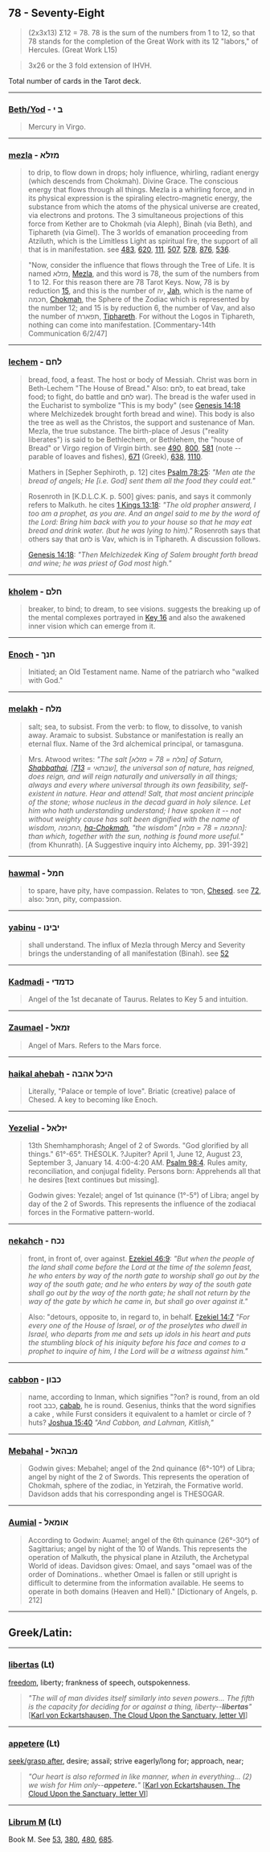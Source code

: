 ## 78 - Seventy-Eight
> (2x3x13) Σ12 = 78. 78 is the sum of the numbers from 1 to 12, so that 78 stands for the completion of the Great Work with its 12 "labors," of Hercules. (Great Work L15)

> 3x26 or the 3 fold extension of IHVH.

Total number of cards in the Tarot deck.

---

### [Beth/Yod](/keys/B.I) - ב י
> Mercury in Virgo.

---

### [mezla](/keys/MZLA) - מזלא
> to drip, to flow down in drops; holy influence, whirling, radiant energy (which descends from Chokmah). Divine Grace. The conscious energy that flows through all things. Mezla is a whirling force, and in its physical expression is the spiraling electro-magnetic energy, the substance from which the atoms of the physical universe are created, via electrons and protons. The 3 simultaneous projections of this force from Kether are to Chokmah (via Aleph), Binah (via Beth), and Tiphareth (via Gimel). The 3 worlds of emanation proceeding from Atziluth, which is the Limitless Light as spiritual fire, the support of all that is in manifestation. see [483](483), [620](620), [111](111), [507](507), [578](578), [876](876), [536](536).

> "Now, consider the influence that flows through the Tree of Life. It is named מזלא, [Mezla](/keys/MZLA), and this word is 78, the sum of the numbers from 1 to 12. For this reason there are 78 Tarot Keys. Now, 78 is by reduction [15](15), and this is the number of יה, [Jah](/keys/IH), which is the name of חכמה, [Chokmah](/keys/ChKMH), the Sphere of the Zodiac which is represented by the number 12; and 15 is by reduction 6, the number of Vav, and also the number of תפארת, [Tiphareth](/keys/ThPARTh). For without the Logos in Tiphareth, nothing can come into manifestation. [Commentary-14th Communication 6/2/47]

---

### [lechem](/keys/LChM) - לחם
> bread, food, a feast. The host or body of Messiah. Christ was born in Beth-Lechem "The House of Bread." Also: לחם, to eat bread, take food; to fight, do battle and לחם war). The bread is the wafer used in the Eucharist to symbolize "This is my body" (see [Genesis 14:18](http://biblehub.com/genesis/14-18.htm) where Melchizedek brought forth bread and wine). This body is also the tree as well as the Christos, the support and sustenance of Man. Mezla, the true substance. The birth-place of Jesus ("reality liberates") is said to be Bethlechem, or Bethlehem, the "house of Bread" or Virgo region of Virgin birth. see [490](490), [800](800), [581](581) (note -- parable of loaves and fishes), [671](671) (Greek), [638](638), [1110](1110).

> Mathers in [Sepher Sephiroth, p. 12] cites [Psalm 78:25](http://biblehub.com/psalms/78-25.htm): *"Men ate the bread of angels; He [i.e. God] sent them all the food they could eat."*

> Rosenroth in [K.D.L.C.K. p. 500] gives: panis, and says it commonly refers to Malkuth. he cites [1 Kings 13:18](http://biblehub.com/1_kings/13-18.htm): *"The old propher answerd, I too am a prophet, as you are. And an angel said to me by the word of the Lord: Bring him back with you to your house so that he may eat bread and drink water. (but he was lying to him)."* Rosenroth says that others say that לחם is Vav, which is in Tiphareth. A discussion follows.

> [Genesis 14:18](http://biblehub.com/genesis/14-18.htm): *"Then Melchizedek King of Salem brought forth bread and wine; he was priest of God most high."*

---

### [kholem](/keys/ChLM) - חלם
> breaker, to bind; to dream, to see visions. suggests the breaking up of the mental complexes portrayed in [Key 16](16) and also the awakened inner vision which can emerge from it.

---

### [Enoch](/keys/ChNK) - חנך
> Initiated; an Old Testament name. Name of the patriarch who "walked with God."

---

### [melakh](/keys/MLCh) - מלח
> salt; sea, to subsist. From the verb: to flow, to dissolve, to vanish away. Aramaic to subsist. Substance or manifestation is really an eternal flux. Name of the 3rd alchemical principal, or tamasguna.

> Mrs. Atwood writes: *"The salt [מלח = 78 = מזלא] of Saturn, [Shabbathai](/keys/ShBThAI), [שבתאי = [713](713)], the universal son of nature, has reigned, does reign, and will reign naturally and universally in all things; always and every where universal through its own feasibility, self-existent in nature. Hear and attend! Salt, that most ancient principle of the stone; whose nucleus in the decad guard in holy silence. Let him who hath understanding understand; I have spoken it -- not without weighty cause has salt been dignified with the name of wisdom, החכמה, [ha-Chokmah](/keys/HChKMH), "the wisdom" [החכמה = 78 = מלח]: than which, together with the sun, nothing is found more useful."* (from Khunrath). [A Suggestive inquiry into Alchemy, pp. 391-392]

---

### [hawmal](/keys/ChML) - חמל
> to spare, have pity, have compassion. Relates to חסד, [Chesed](/keys/ChSD). see [72](72), also: חמל, pity, compassion.

---

### [yabinu](/keys/IBINV) - יבינו
> shall understand. The influx of Mezla through Mercy and Severity brings the understanding of all manifestation (Binah). see [52](52)

---

### [Kadmadi](/keys/KDMDI) - כדמדי
> Angel of the 1st decanate of Taurus. Relates to Key 5 and intuition.

---

### [Zaumael](/keys/ZMAL) - זמאל
> Angel of Mars. Refers to the Mars force.

---

### [haikal ahebah](/keys/HIKL.AHBH) - היכל אהבה
> Literally, "Palace or temple of love". Briatic (creative) palace of Chesed. A key to becoming like Enoch.

---

### [Yezelial](/keys/IZLAL) - יזלאל
> 13th Shemhamphorash; Angel of 2 of Swords. "God glorified by all things." 61°-65°. THÉSOLK. ?Jupiter? April 1, June 12, August 23, September 3, January 14. 4:00-4:20 AM. [Psalm 98:4](http://biblehub.com/psalms/98-4.htm). Rules amity, reconciliation, and conjugal fidelity. Persons born: Apprehends all that he desires [text continues but missing].

> Godwin gives: Yezalel; angel of 1st quinance (1°-5°) of Libra; angel by day of the 2 of Swords. This represents the influence of the zodiacal forces in the Formative pattern-world.

---

### [nekahch](/keys/NKCh) - נכח
> front, in front of, over against. [Ezekiel 46:9](http://biblehub.com/ezekiel/46-9.htm): *"But when the people of the land shall come before the Lord at the time of the solemn feast, he who enters by way of the north gate to worship shall go out by the way of the south gate; and he who enters by way of the south gate shall go out by the way of the north gate; he shall not return by the way of the gate by which he came in, but shall go over against it."*

> Also: "detours, opposite to, in regard to, in behalf. [Ezekiel 14:7](http://biblehub.com/ezekiel/14-7.htm) *"For every one of the House of Israel, or of the proselytes who dwell in Israel, who departs from me and sets up idols in his heart and puts the stumbling block of his iniquity before his face and comes to a prophet to inquire of him, I the Lord will be a witness against him."*

---

### [cabbon](/keys/KBVN) - כבון
> name, according to Inman, which signifies "?on? is round, from an old root כבב, [cabab](/keys/KBB), he is round. Gesenius, thinks that the word signifies a cake , while Furst considers it equivalent to a hamlet or circle of ?huts? [Joshua 15:40](http://biblehub.com/joshua/15-40.htm) *"And Cabbon, and Lahman, Kitlish,"*

---

### [Mebahal](/keys/MBHAL) - מבהאל
> Godwin gives: Mebahel; angel of the 2nd quinance (6°-10°) of Libra; angel by night of the 2 of Swords. This represents the operation of Chokmah, sphere of the zodiac, in Yetzirah, the Formative world. Davidson adds that his corresponding angel is THESOGAR.

---

### [Aumial](/keys/AVMAL) - אומאל
> According to Godwin: Auamel; angel of the 6th quinance (26°-30°) of Sagittarius; angel by night of the 10 of Wands. This represents the operation of Malkuth, the physical plane in Atziluth, the Archetypal World of ideas. Davidson gives: Omael, and says "omael was of the order of Dominations.. whether Omael is fallen or still upright is difficult to determine from the information available. He seems to operate in both domains (Heaven and Hell)." [Dictionary of Angels, p. 212]

---

## Greek/Latin:

---

### [libertas](/latin?word=libertas) (Lt)
[freedom](http://archives.nd.edu/cgi-bin/wordz.pl?keyword=libertas), liberty; frankness of speech, outspokenness.

> *"The will of man divides itself similarly into seven powers... The fifth is the capacity for deciding for or against a thing, liberty--**libertas**"* [[Karl von Eckartshausen, The Cloud Upon the Sanctuary, letter VI](cloud-upon-sanctuary)]

---

### [appetere](/latin?word=appetere) (Lt)
[seek/grasp after](http://archives.nd.edu/cgi-bin/wordz.pl?keyword=appetere), desire; assail; strive eagerly/long for; approach, near;

> *"Our heart is also reformed in like manner, when in everything... (2) we wish for Him only--**appetere.**"* [[Karl von Eckartshausen, The Cloud Upon the Sanctuary, letter VI](cloud-upon-sanctuary)]

---

### [Librum M](/latin?word=Librum+M) (Lt)
Book M. See [53](53), [380](380), [480](480), [685](685).
